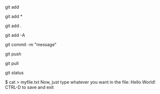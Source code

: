 git add <filename>

git add *

git add .

git add -A

git commit -m "message"

git push

git pull

git status

<p>
$ cat > myfile.txt
Now, just type whatever you want in the file:
Hello World!
CTRL-D to save and exit
</p>
